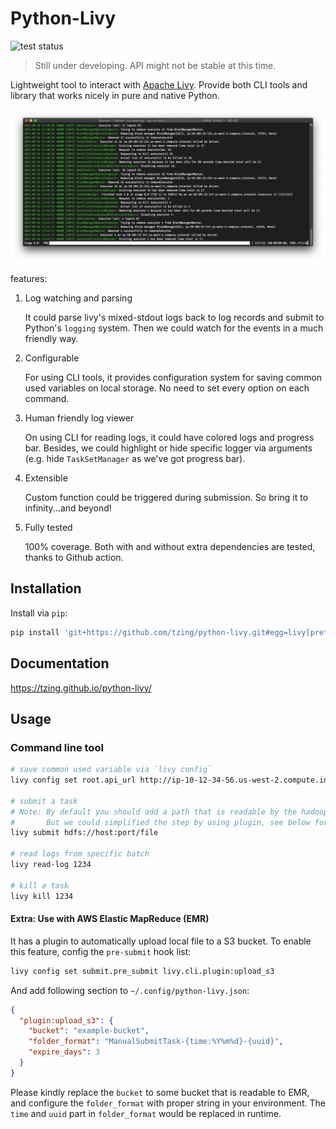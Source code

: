 # Python-Livy

![test status](https://github.com/tzing/python-livy/actions/workflows/test.yml/badge.svg)

> Still under developing. API might not be stable at this time.

Lightweight tool to interact with [Apache Livy](https://livy.incubator.apache.org/). Provide both CLI tools and library that works nicely in pure and native Python.

![screenshot](screenshot.png)

features:

1. Log watching and parsing

    It could parse livy's mixed-stdout logs back to log records and submit to Python's `logging` system. Then we could watch for the events in a much friendly way.

2. Configurable

    For using CLI tools, it provides configuration system for saving common used variables on local storage. No need to set every option on each command.

3. Human friendly log viewer

    On using CLI for reading logs, it could have colored logs and progress bar. Besides, we could highlight or hide specific logger via arguments (e.g. hide `TaskSetManager` as we've got progress bar).

4. Extensible

    Custom function could be triggered during submission. So bring it to infinity...and beyond!

5. Fully tested

    100% coverage. Both with and without extra dependencies are tested, thanks to Github action.


## Installation

Install via `pip`:

```bash
pip install 'git+https://github.com/tzing/python-livy.git#egg=livy[pretty]'
```


## Documentation

https://tzing.github.io/python-livy/


## Usage

### Command line tool

```bash
# save common used variable via `livy config`
livy config set root.api_url http://ip-10-12-34-56.us-west-2.compute.internal:8998/

# submit a task
# Note: By default you should add a path that is readable by the hadoop server.
#       But we could simplified the step by using plugin, see below for more details.
livy submit hdfs://host:port/file

# read logs from specific batch
livy read-log 1234

# kill a task
livy kill 1234
```

#### Extra: Use with AWS Elastic MapReduce (EMR)

It has a plugin to automatically upload local file to a S3 bucket.
To enable this feature, config the `pre-submit` hook list:

```bash
livy config set submit.pre_submit livy.cli.plugin:upload_s3
```

And add following section to `~/.config/python-livy.json`:

```json
{
  "plugin:upload_s3": {
    "bucket": "example-bucket",
    "folder_format": "ManualSubmitTask-{time:%Y%m%d}-{uuid}",
    "expire_days": 3
  }
}
```

Please kindly replace the `bucket` to some bucket that is readable to EMR, and configure the `folder_format` with proper string in your environment. The `time` and `uuid` part in `folder_format` would be replaced in runtime.
